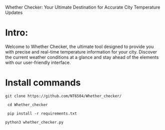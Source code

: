  Whether Checker: Your Ultimate Destination for Accurate City Temperature Updates

# Intro:
Welcome to Whether Checker, the ultimate tool designed to provide you with precise and real-time temperature information for your city. Discover the current weather conditions at a glance and stay ahead of the elements with our user-friendly interface.

# Install commands

```git clone https://github.com/NT6504/Whether_checker/ ```

``` cd Whether_checker```

``` pip install -r requirements.txt```

```python3 whether_checker.py```

